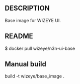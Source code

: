 ## DESCRIPTION

Base image for WIZEYE UI.

## README

$ docker pull wizeye/n3n-ui-base

## Manual build

build -t wizeye/base_image .

